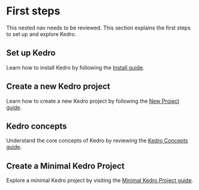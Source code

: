 # First steps

This nested nav needs to be reviewed.
This section explains the first steps to set up and explore Kedro.

## Set up Kedro

Learn how to install Kedro by following the [Install guide](install.md).

## Create a new Kedro project

Learn how to create a new Kedro project by following the [New Project guide](new_project.md).

## Kedro concepts

Understand the core concepts of Kedro by reviewing the [Kedro Concepts guide](kedro_concepts.md).

## Create a Minimal Kedro Project

Explore a minimal Kedro project by visiting the [Minimal Kedro Project guide](minimal_kedro_project.md).
